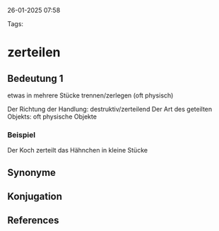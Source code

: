 
26-01-2025 07:58


Tags:

# zerteilen


## Bedeutung 1

etwas in mehrere Stücke trennen/zerlegen (oft physisch)


Der Richtung der Handlung: destruktiv/zerteilend
Der Art des geteilten Objekts: oft physische Objekte
### Beispiel

Der Koch zerteilt das Hähnchen in kleine Stücke

## Synonyme


## Konjugation


## References
